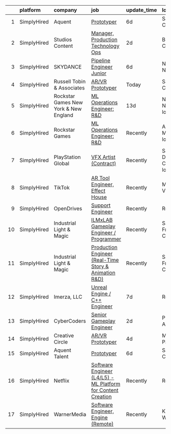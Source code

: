 

|    | platform    | company                               | job                                                                                                                                                                   | update_time   | location                  |
|---:|:------------|:--------------------------------------|:----------------------------------------------------------------------------------------------------------------------------------------------------------------------|:--------------|:--------------------------|
|  1 | SimplyHired | Aquent                                | [Prototyper](https://www.simplyhired.com/job/GkjcscC2t6kuBT1D0egURGswVcbTatjrVKOHYiRNNc1FN7pM_pkGGw?q=vfx+engineer)                                                   | 6d            | Sausalito, CA             |
|  2 | SimplyHired | Studios Content                       | [Manager, Production Technology Ops](https://www.simplyhired.com/job/Tk7FHuxd78Yr08bgOSRXBYrBYU6AKrXN11TT8qY7RP9ZP-qN_3v5cw?q=vfx+engineer)                           | 2d            | Burbank, CA               |
|  3 | SimplyHired | SKYDANCE                              | [Pipeline Engineer Junior](https://www.simplyhired.com/job/43vO-lQtAuNYVV23S9MMiPwz-vezswQOc9aJRH7BQ8koOxRHnMTcug?q=vfx+engineer)                                     | 6d            | New York, NY              |
|  4 | SimplyHired | Russell Tobin & Associates            | [AR/VR Prototyper](https://www.simplyhired.com/job/f9d10HFRcl2gy7lcTRN7Qq3HRumV6nwAxfKSk9snveRrltLjjCR7nQ?q=vfx+engineer)                                             | Today         | Sausalito, CA             |
|  5 | SimplyHired | Rockstar Games New York & New England | [ML Operations Engineer: R&D](https://www.simplyhired.com/job/S2kkzfSluOCgu-QIQVHtfkOiTLAlvTHa02R4UecKkgpfKP_t58JDLA?q=vfx+engineer)                                  | 13d           | New York, NY +1 location  |
|  6 | SimplyHired | Rockstar Games                        | [ML Operations Engineer: R&D](https://www.simplyhired.com/job/Ac-amNo0rfGMeAzSg41xnK1dZHPMAemPCoOV3ynuYU31KOdwoxQfoA?q=vfx+engineer)                                  | Recently      | Andover, MA +2 locations  |
|  7 | SimplyHired | PlayStation Global                    | [VFX Artist (Contract)](https://www.simplyhired.com/job/-sYD86psQoIcfuNgCxqWYIajyp8vbg1hDGFG8L059CYDh_6otsJGVg?q=vfx+engineer)                                        | Recently      | San Diego, CA +1 location |
|  8 | SimplyHired | TikTok                                | [AR Tool Engineer, Effect House](https://www.simplyhired.com/job/iM2SfRqlTTMSc6eJYD25qKmgV3Pbd-d8s6I24teIvbc5Ckf4Wi6Qtw?q=vfx+engineer)                               | Recently      | Mountain View, CA         |
|  9 | SimplyHired | OpenDrives                            | [Support Engineer](https://www.simplyhired.com/job/zeQfBtRvpjd-9Qb80Fz9S1A0GPcgr6ZEUP3JDWxZVIAoArcfkOJo4w?q=vfx+engineer)                                             | Recently      | Remote                    |
| 10 | SimplyHired | Industrial Light & Magic              | [ILMxLAB Gameplay Engineer / Programmer](https://www.simplyhired.com/job/aTJ1ezwXFuGj-EiLVaHXTlideZ0GwZ1daEAFLOeP_kjJf87YrHVPFA?q=vfx+engineer)                       | Recently      | San Francisco, CA         |
| 11 | SimplyHired | Industrial Light & Magic              | [Production Engineer (Real-Time Story & Animation R&D)](https://www.simplyhired.com/job/9fX2P9OQPGvLGiqrkGNcYrsvo7eCVfw33TzPecOimX_DKnxNTDhjZA?q=vfx+engineer)        | Recently      | San Francisco, CA         |
| 12 | SimplyHired | Imerza, LLC                           | [Unreal Engine / C++ Engineer](https://www.simplyhired.com/job/uDXw4j69PGoHhPrvVVZsm8T7oOy3gkE7YdAcOO2Gc4Q2Hc2MKCv3dg?q=vfx+engineer)                                 | 7d            | Remote                    |
| 13 | SimplyHired | CyberCoders                           | [Senior Gameplay Engineer](https://www.simplyhired.com/job/gEZalKjSn_MbeTU7sg095q0HSADk9G4lGBOMb4vACB51Gj7wG_729Q?q=vfx+engineer)                                     | 2d            | Phoenix, AZ               |
| 14 | SimplyHired | Creative Circle                       | [AR/VR Prototyper](https://www.simplyhired.com/job/YQ_s7uLojfe-PecwgLo1CwPzQM_wOdpnVqMPx0SPgCNvpuIy9Vftbw?q=vfx+engineer)                                             | 4d            | Menlo Park, CA            |
| 15 | SimplyHired | Aquent Talent                         | [Prototyper](https://www.simplyhired.com/job/17gvhnjPIe0Ul8RObzxsUha2PVDQphawY8d9-VFH0z87zPaVDEiG1w?q=vfx+engineer)                                                   | 6d            | Sausalito, CA             |
| 16 | SimplyHired | Netflix                               | [Software Engineer (L4/L5) - ML Platform for Content Creation](https://www.simplyhired.com/job/v6xexpT26gnzLlubFvdJJtC7XOyWGnSymnIEqtwspkkwZOUvIjqxdg?q=vfx+engineer) | Recently      | Remote                    |
| 17 | SimplyHired | WarnerMedia                           | [Software Engineer, Engine (Remote)](https://www.simplyhired.com/job/nYx88J_Gs1qx45zumeNxqtIlUp-mkozgV7ObkvLjQofTxuvl29mhOg?q=vfx+engineer)                           | Recently      | Kirkland, WA              |